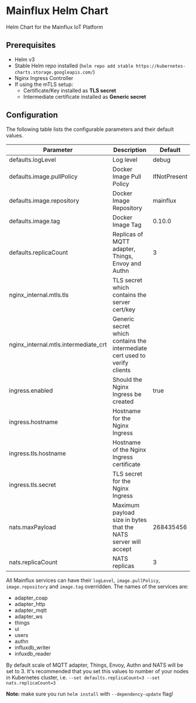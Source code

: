 # Mainflux Helm Chart

Helm Chart for the Mainflux IoT Platform

## Prerequisites

- Helm v3
- Stable Helm repo installed (`helm repo add stable https://kubernetes-charts.storage.googleapis.com/`)
- Nginx Ingress Controller
- If using the mTLS setup:
  - Certificate/Key installed as **TLS secret**
  - Intermediate certificate installed as **Generic secret**
  
## Configuration

The following table lists the configurable parameters and their default values.

| Parameter                            | Description                                                                | Default      |
| ------------------------------------ | -------------------------------------------------------------------------- | ------------ |
| defaults.logLevel                    | Log level                                                                  | debug        |
| defaults.image.pullPolicy            | Docker Image Pull Policy                                                   | IfNotPresent |
| defaults.image.repository            | Docker Image Repository                                                    | mainflux     |
| defaults.image.tag                   | Docker Image Tag                                                           | 0.10.0       |
| defaults.replicaCount                | Replicas of MQTT adapter, Things, Envoy and Authn                          | 3            |
| nginx_internal.mtls.tls              | TLS secret which contains the server cert/key                              |              |
| nginx_internal.mtls.intermediate_crt | Generic secret which contains the intermediate cert used to verify clients |              |
| ingress.enabled                      | Should the Nginx Ingress be created                                        | true         |
| ingress.hostname                     | Hostname for the Nginx Ingress                                             |              |
| ingress.tls.hostname                 | Hostname of the Nginx Ingress certificate                                  |              |
| ingress.tls.secret                   | TLS secret for the Nginx Ingress                                           |              |
| nats.maxPayload                      | Maximum payload size in bytes that the NATS server will accept             | 268435456    |
| nats.replicaCount                    | NATS replicas                                                              | 3            |

All Mainflux services can have their `logLevel`, `image.pullPolicy`, `image.repository` and `image.tag` overridden. The names of the services are:

- adapter_coap
- adapter_http
- adapter_mqtt
- adapter_ws
- things
- ui
- users
- authn
- influxdb_writer
- infuxdb_reader

By default scale of MQTT adapter, Things, Envoy, Authn and NATS will be set to 3. It's recommended that you set this values to number of your nodes in Kubernetes cluster, i.e. `--set defaults.replicaCount=3 --set nats.replicaCount=3`

**Note:** make sure you run `helm install` with `--dependency-update` flag!
